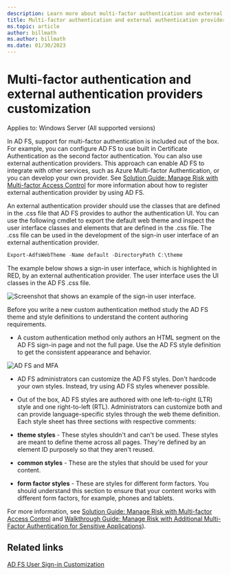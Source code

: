 ```yaml
---
description: Learn more about multi-factor authentication and external authentication providers customization.
title: Multi-factor authentication and external authentication providers customization
ms.topic: article
author: billmath
ms.author: billmath
ms.date: 01/30/2023
---
```


# Multi-factor authentication and external authentication providers customization

Applies to: Windows Server (All supported versions)

In AD FS, support for multi-factor authentication is included out of the box. For example, you can configure AD FS to use built in Certificate Authentication as the second factor authentication. You can also use external authentication providers. This approach can enable AD FS to integrate with other services, such as Azure Multi-factor Authentication, or you can develop your own provider. See [Solution Guide: Manage Risk with Multi\-factor Access Control](./manage-risk-with-conditional-access-control.md) for more information about how to register external authentication provider by using AD FS.

An external authentication provider should use the classes that are defined in the .css file that AD FS provides to author the authentication UI. You can use the following cmdlet to export the default web theme and inspect the user interface classes and elements that are defined in the .css file. The .css file can be used in the development of the sign\-in user interface of an external authentication provider.

```powershell
Export-AdfsWebTheme -Name default -DirectoryPath C:\theme
```

The example below shows a sign-in user interface, which is highlighted in RED, by an external authentication provider. The user interface uses the UI classes in the AD FS .css file.

![Screenshot that shows an example of the sign-in user interface.](media/AD-FS-user-sign-in-customization/ADFS_Blue_Custom8.png)

Before you write a new custom authentication method study the AD FS theme and style definitions to understand the content authoring requirements.

- A custom authentication method only authors an HTML segment on the AD FS sign\-in page and not the full page. Use the AD FS style definition to get the consistent appearance and behavior.

![AD FS and MFA](media/AD-FS-user-sign-in-customization/ADFS_Blue_Custom9.png)

- AD FS administrators can customize the AD FS styles. Don't hardcode your own styles. Instead, try using AD FS styles whenever possible.

- Out of the box, AD FS styles are authored with one left-to-right \(LTR\) style and one right-to-left \(RTL\). Administrators can customize both and can provide language-specific styles through the web theme definition. Each style sheet has three sections with respective comments:

- **theme styles** - These styles shouldn't and can't be used. These styles are meant to define theme across all pages. They're defined by an element ID purposely so that they aren't reused.

- **common styles** - These are the styles that should be used for your content.

- **form factor styles** - These are styles for different form factors. You should understand this section to ensure that your content works with different form factors, for example, phones and tablets.

For more information, see [Solution Guide: Manage Risk with Multi\-factor Access Control](./manage-risk-with-conditional-access-control.md) and [Walkthrough Guide: Manage Risk with Additional Multi-Factor Authentication for Sensitive Applications](/windows-server/identity/ad-fs/operations/walkthrough-guide--manage-risk-with-additional-multi-factor-authentication-for-sensitive-applications)).

## Related links

[AD FS User Sign-in Customization](AD-FS-user-sign-in-customization.md)
